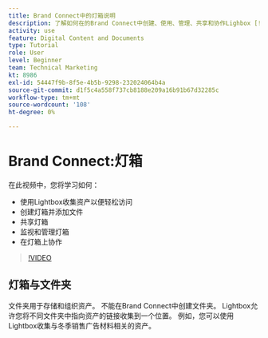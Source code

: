 ```yaml
---
title: Brand Connect中的灯箱说明
description: 了解如何在的Brand Connect中创建、使用、管理、共享和协作Lighbox [!UICONTROL Workfront DAM].
activity: use
feature: Digital Content and Documents
type: Tutorial
role: User
level: Beginner
team: Technical Marketing
kt: 8986
exl-id: 54447f9b-8f5e-4b5b-9298-232024064b4a
source-git-commit: d1f5c4a558f737cb8188e209a16b91b67d32285c
workflow-type: tm+mt
source-wordcount: '108'
ht-degree: 0%

---
```


# Brand Connect:灯箱

在此视频中，您将学习如何：

* 使用Lightbox收集资产以便轻松访问
* 创建灯箱并添加文件
* 共享灯箱
* 监视和管理灯箱
* 在灯箱上协作

>[!VIDEO](https://video.tv.adobe.com/v/335248/?quality=12)

## 灯箱与文件夹

文件夹用于存储和组织资产。 不能在Brand Connect中创建文件夹。 Lightbox允许您将不同文件夹中指向资产的链接收集到一个位置。 例如，您可以使用Lightbox收集与冬季销售广告材料相关的资产。
